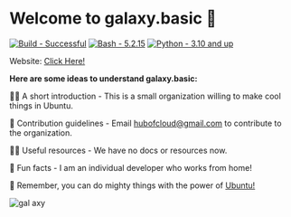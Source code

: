 # Welcome to galaxy.basic 👋

[![Build - Successful](https://img.shields.io/badge/Build-Successful-success?logo=databricks&logoColor=white)](https://)
[![Bash - 5.2.15](https://img.shields.io/badge/Bash-5.2.15-important?logo=gnubash&logoColor=white)](https://)
[![Python - 3.10 and up](https://img.shields.io/badge/Python-3.10_and_up-important?logo=python&logoColor=white)](https://)

Website: [Click Here!](https://galaxy-basic.gitbook.io/linux/)

**Here are some ideas to understand galaxy.basic:**

🙋‍♀️ A short introduction - This is a small organization willing to make cool things in Ubuntu.

🌈 Contribution guidelines - Email hubofcloud@gmail.com to contribute to the organization.

👩‍💻 Useful resources - We have no docs or resources now.

🍿 Fun facts - I am an individual developer who works from home!

🧙 Remember, you can do mighty things with the power of [Ubuntu!](https://ubuntu.com)

![gal axy](https://user-images.githubusercontent.com/116313580/219454660-5fab2b7c-57e3-4375-9a30-a50fcd2562e6.png)
